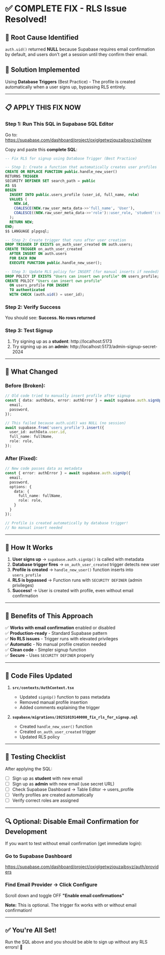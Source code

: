 # ✅ COMPLETE FIX - RLS Issue Resolved!

## 🎯 Root Cause Identified
`auth.uid()` returned **NULL** because Supabase requires email confirmation by default, and users don't get a session until they confirm their email.

## 🔧 Solution Implemented
Using **Database Triggers** (Best Practice) - The profile is created automatically when a user signs up, bypassing RLS entirely.

---

## 📋 APPLY THIS FIX NOW

### Step 1: Run This SQL in Supabase SQL Editor
Go to: https://supabase.com/dashboard/project/oxiglgetwzjquzaibsyz/sql/new

Copy and paste this **complete SQL**:

```sql
-- Fix RLS for signup using Database Trigger (Best Practice)

-- Step 1: Create a function that automatically creates user profiles
CREATE OR REPLACE FUNCTION public.handle_new_user()
RETURNS TRIGGER
SECURITY DEFINER SET search_path = public
AS $$
BEGIN
  INSERT INTO public.users_profile (user_id, full_name, role)
  VALUES (
    NEW.id,
    COALESCE(NEW.raw_user_meta_data->>'full_name', 'User'),
    COALESCE((NEW.raw_user_meta_data->>'role')::user_role, 'student'::user_role)
  );
  RETURN NEW;
END;
$$ LANGUAGE plpgsql;

-- Step 2: Create trigger that runs after user creation
DROP TRIGGER IF EXISTS on_auth_user_created ON auth.users;
CREATE TRIGGER on_auth_user_created
  AFTER INSERT ON auth.users
  FOR EACH ROW
  EXECUTE FUNCTION public.handle_new_user();

-- Step 3: Update RLS policy for INSERT (for manual inserts if needed)
DROP POLICY IF EXISTS "Users can insert own profile" ON users_profile;
CREATE POLICY "Users can insert own profile"
  ON users_profile FOR INSERT
  TO authenticated
  WITH CHECK (auth.uid() = user_id);
```

### Step 2: Verify Success
You should see: **Success. No rows returned**

### Step 3: Test Signup
1. Try signing up as a **student**: http://localhost:5173
2. Try signing up as an **admin**: http://localhost:5173/admin-signup-secret-2024

---

## 🔄 What Changed

### Before (Broken):
```typescript
// Old code tried to manually insert profile after signup
const { data: authData, error: authError } = await supabase.auth.signUp({
  email,
  password,
});

// This failed because auth.uid() was NULL (no session)
await supabase.from('users_profile').insert({
  user_id: authData.user.id,
  full_name: fullName,
  role: role,
});
```

### After (Fixed):
```typescript
// New code passes data as metadata
const { error: authError } = await supabase.auth.signUp({
  email,
  password,
  options: {
    data: {
      full_name: fullName,
      role: role,
    }
  }
});

// Profile is created automatically by database trigger!
// No manual insert needed
```

---

## 🎯 How It Works

1. **User signs up** → `supabase.auth.signUp()` is called with metadata
2. **Database trigger fires** → `on_auth_user_created` trigger detects new user
3. **Profile is created** → `handle_new_user()` function inserts into `users_profile`
4. **RLS is bypassed** → Function runs with `SECURITY DEFINER` (admin privileges)
5. **Success!** → User is created with profile, even without email confirmation

---

## 🚀 Benefits of This Approach

✅ **Works with email confirmation** enabled or disabled  
✅ **Production-ready** - Standard Supabase pattern  
✅ **No RLS issues** - Trigger runs with elevated privileges  
✅ **Automatic** - No manual profile creation needed  
✅ **Clean code** - Simpler signup function  
✅ **Secure** - Uses `SECURITY DEFINER` properly  

---

## 📝 Code Files Updated

1. **`src/contexts/AuthContext.tsx`**
   - Updated `signUp()` function to pass metadata
   - Removed manual profile insertion
   - Added comments explaining the trigger

2. **`supabase/migrations/20251019140000_fix_rls_for_signup.sql`**
   - Created `handle_new_user()` function
   - Created `on_auth_user_created` trigger
   - Updated RLS policy

---

## 🧪 Testing Checklist

After applying the SQL:

- [ ] Sign up as **student** with new email
- [ ] Sign up as **admin** with new email (use secret URL)
- [ ] Check Supabase Dashboard → Table Editor → users_profile
- [ ] Verify profiles are created automatically
- [ ] Verify correct roles are assigned

---

## 🔍 Optional: Disable Email Confirmation for Development

If you want to test without email confirmation (get immediate login):

### Go to Supabase Dashboard
https://supabase.com/dashboard/project/oxiglgetwzjquzaibsyz/auth/providers

### Find Email Provider → Click Configure
Scroll down and toggle OFF **"Enable email confirmations"**

**Note:** This is optional. The trigger fix works with or without email confirmation!

---

## ✅ You're All Set!

Run the SQL above and you should be able to sign up without any RLS errors! 🎉
